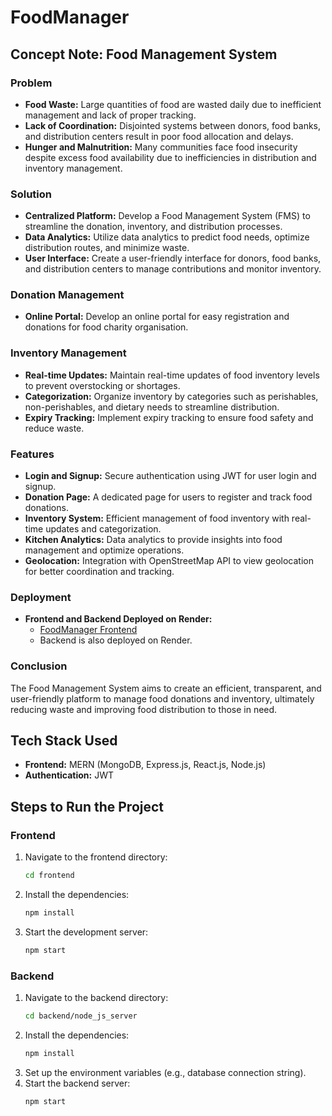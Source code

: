 # FoodManager

## Concept Note: Food Management System

### Problem
- **Food Waste:** Large quantities of food are wasted daily due to inefficient management and lack of proper tracking.
- **Lack of Coordination:** Disjointed systems between donors, food banks, and distribution centers result in poor food allocation and delays.
- **Hunger and Malnutrition:** Many communities face food insecurity despite excess food availability due to inefficiencies in distribution and inventory management.

### Solution
- **Centralized Platform:** Develop a Food Management System (FMS) to streamline the donation, inventory, and distribution processes.
- **Data Analytics:** Utilize data analytics to predict food needs, optimize distribution routes, and minimize waste.
- **User Interface:** Create a user-friendly interface for donors, food banks, and distribution centers to manage contributions and monitor inventory.

### Donation Management
- **Online Portal:** Develop an online portal for easy registration and donations for food charity organisation.

### Inventory Management
- **Real-time Updates:** Maintain real-time updates of food inventory levels to prevent overstocking or shortages.
- **Categorization:** Organize inventory by categories such as perishables, non-perishables, and dietary needs to streamline distribution.
- **Expiry Tracking:** Implement expiry tracking to ensure food safety and reduce waste.

### Features
- **Login and Signup:** Secure authentication using JWT for user login and signup.
- **Donation Page:** A dedicated page for users to register and track food donations.
- **Inventory System:** Efficient management of food inventory with real-time updates and categorization.
- **Kitchen Analytics:** Data analytics to provide insights into food management and optimize operations.
- **Geolocation:** Integration with OpenStreetMap API to view geolocation for better coordination and tracking.

### Deployment
- **Frontend and Backend Deployed on Render:**
    - [FoodManager Frontend](https://foodmanager-frontend.onrender.com/)
    - Backend is also deployed on Render.

### Conclusion
The Food Management System aims to create an efficient, transparent, and user-friendly platform to manage food donations and inventory, ultimately reducing waste and improving food distribution to those in need.

## Tech Stack Used
- **Frontend:** MERN (MongoDB, Express.js, React.js, Node.js)
- **Authentication:** JWT

## Steps to Run the Project

### Frontend
1. Navigate to the frontend directory:
    ```sh
    cd frontend
    ```
2. Install the dependencies:
    ```sh
    npm install
    ```
3. Start the development server:
    ```sh
    npm start
    ```

### Backend
1. Navigate to the backend directory:
    ```sh
    cd backend/node_js_server
    ```
2. Install the dependencies:
    ```sh
    npm install
    ```
3. Set up the environment variables (e.g., database connection string).
4. Start the backend server:
    ```sh
    npm start
    ```
